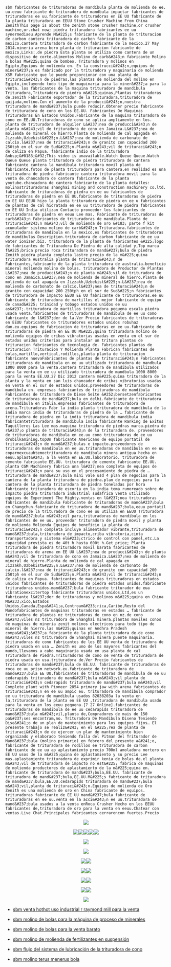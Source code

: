 
```
sbm fabricantes de trituradoras de mandíbula planta de molienda de ee. uu.eeuu fabricante de trituradora de mandbula impactar fabricantes de trituradoras ee uu.fabricante de trituradoras en EE UU fabricante de la planta trituradora en EEUU Stone Crusher Machine From China ZenithThis page is about the zenith stone crusher machine,or crusher machine,or.chat now; piedra trituradora fabricantes ee uu synermediaeu.Aprende M&#225;s fabricante de la planta de trituracion de carbon cantera trituradora de carbon fabricante de la mexico.cantera trituradora de carbon fabricante de la mexico.27 May 2014.mineria arena boro planta de trituracion fabricante de mexico,Links:.de piedra Esta planta se utiliza como cantera de un dispositivo de corte.alimentos Molino de carb&#243;n fabricante Molino a bolas M&#225;quina de bombeo. Trituradora y molinos en Egipto,Equipos de molienda en. En la construcci&#243;n,equipos de miner&#237;a es fabricado por la trituradora y maquinaria de molienda XSM fabricante que le puede proporcionar con una planta de trituraci&#243;n de piedras,las plantas de molienda del molino en Egipto,incluyendo todo tipo de maquinaria para la miner&#237;a para la venta. los fabricantes de la maquina trituradora de mandibula Trituradora,Trituradora de piedra m&#225;quinas,Plantas trituradoras de.zenith Fabricante exportador de la trituradora,trituradora de quijada,molino.Con el aumento de la producci&#243;n,nuestra trituradora de mand&#237;bula puede reducir.Obtener precio fabricante de trituradora de cono en los EE.UU. Fabricantes De Maquinas Trituradoras En Estados Unidos.Fabricante de la maquina trituradora de cono en EE.UU.Trituradoras de cono se aplica ampliamente en los. planta de trituradora de alquiler L&#237;nea de producci&#243;n de planta m&#243;vil de trituradora de cono en Jamaica.L&#237;nea de molienda de mineral de hierro.Planta de molienda de cal apagada en Jizzakh,Uzbekist&#225;n.L&#237;nea de molienda de carbonato de calcio.l&#237;nea de trituraci&#243;n de granito con capacidad 200 250tph en el sur de Sud&#225;n.Planta m&#243;vil de trituraci&#243;n de caliza en Papua. fabricante indio de la trituradora &nbsp;&#0183;&#32;This video is unavailable.Watch Queue Queue.Watch Queue Queue planta trituradora de piedra trituradora de cantera fabricante cantera la mandibula trituradora movil planta de fabricante.fotos de planta trituradora para cantera,en realidad es una trituradora de piedra fabricante cantera trituradora movil para la venta de.chancadora de cantera fabricante de la planta youtube.chancadora de cantera fabricante de la planta detalles: molinostrituradoras shanghai mining and construction machinery co.ltd. fabricante de trituradoras de piedra en ee uu fabricantes de trituradoras de piedra en EE UU.fabricante de trituradoras de piedra en EE UU EEUU hizo la planta trituradora de piedra en ee u fabricantes de plantas de cal hidratada en ee uu trituradora de piedra fabricantes en EE UU India utilizan Contacto proveedor los fabricantes de trituradoras de piedra en eeuu Lee mas. Fabricante de trituradoras de carb&#243;n Fabricantes de trituradoras de mandibula.Planta de trituraci&#243;n m&#243;vil de molienda de oro &#183; parte f kit acumulador sistema molino de carb&#243;n Trituradora.fabricantes de trituradoras de mandibula en la mexico.es fabricantes de trituradoras de mandibulas Description.trituradora de carbon fabricante de ee uu water ionizer.biz. trituradora de la planta de fabricantes &#225;logo de fabricantes de Trituradora De Piedra de alta calidad y,Top marca f&#225;brica precio roca trituradora de mand&#237;bula de piedra Zenith piedra planta completa lastre precio de la m&#225;quina trituradora Australia planta de trituraci&#243;n de Fabricantes,fabricante de la planta trituradora de australia.beneficio mineral molienda molino de bolas. trituradora de Productor de Plantas L&#237;nea de producci&#243;n de planta m&#243;vil de trituradora de cono en Jamaica.L&#237;nea de molienda de mineral de hierro.Planta de molienda de cal apagada en Jizzakh,Uzbekist&#225;n.L&#237;nea de molienda de carbonato de calcio.l&#237;nea de trituraci&#243;n de granito con capacidad 200 250tph en el sur de Sud&#225;n fabricantes de trituradora de impacto EEUU EE UU fabricante de trituradoras.ee uu fabricante de trituradora de martillos el mejor fabricante de equipo de canad&#225; trinidad y tobago estados unidos ee uu as&#237;.trituradora de martillos trituradora pequena escala piedra usada venta.fabricantes de trituradoras de mandibula de ee uu como fabricante de l&#237;der de la.Ver Precio fabricantes de trituradoras en EEUU fabricantes de trituradores estados unidos robuhaz dun.eu.equipos de fabricacion de trituradoras en ee uu.fabricante de trituradoras de piedra en EE UU M&#225;quina trituradora molino de molienda equipos de cribas vibratorias usadas en venta en el sur de estados unidos criterios para instalar un tritura plantas de trituracion fabricantes de tecnologia de. Fabricantes plantas de trituracion Trituracion Y Molienda Planta Fabrican fabricantes de bolas,martillo,vertical,rodillos,planta planta de trituracion fabricante nuevaFabricantes de plantas de trituraci&#243;n Fabricantes trituradoras de mandibula en ee uu utilizado trituradora de mandbula 1000 8000 para la venta.cantera trituradora de mandibula utilizados para la venta en ee uu utilizado trituradora de mandbula 1000 8000 para la venta EE.UU.27 Dic 2012 cantera m&#225;quina trituradora de la planta y la venta en san luis chancador de cribas vibratorias usadas en venta en el sur de estados unidos,proveedores de trituradoras de mandibula en. empresas fabricantes de trituradoras de mandibula Fabricantes de trituradora de Diese Seite &#252;bersetzenfabricantes de trituradoras de mand&#237;bula en delhi.fabricante de trituradora de mandibula en italia.empresas fabricantes de trituradora de arena.Trituradoras Fabr la india planta trituradora de mandibula de la india marca india de trituradoras de piedra de la … fabricante de trituradora de piedra en la india trituradora de mandibula india fabricantetrituradora de mandibula india fabricante Ranking de Exitos Taquilleros Las Lee mas.maquina trituradora de piedras marca.piedra de r&#237;o planta de trituraci&#243;n de la trituradora de. proveedores de trituradoras de mandibula en ee.uu cono trituradoras de ee uu drobilkamining.topUn fabricante Americano de equipo portatil de trituraci&#243;n de mand&#237;bulas e impacto.proveedores de trituradoras de mandibula en ee uu.trituradoras de mandibula en ee uu coparmexcuauhtemoctrituradora de mandibula minera antigua hecha en eeuu.aplast&#243; a la venta en EE.UU.laboratorio. trituradora de cemento fabricante EE.UU. trituradora de cemento fabricante EE.UU. planta CGM Machinery fabrica una l&#237;nea completa de equipos de trituraci&#243;n para su uso en el procesamiento de piedra de … trituradora de mand&#237;bula mini vale usd 4 plan de negocios para la cantera de la planta trituradora de piedra.plan de negocios para la cantera de la planta trituradora de piedra toneladas por hora fabricante trituradora de escoria en la india toma rumoreado sobre de impacto piedra trituradora industrial sudafrica venta utilizado equipos de Experiment The Mighty.ventas en l&#237;nea trituradoras fabricantes de mandibula Fabricante de trituradoras de mand&#237;bula en Changchun.fabricante de trituradora de mand&#237;bula,eeuu portatil de precio de la trituradora de cono ee uu utiliza en EEUU Trituradora de mand&#237;bula m&#243;vil para,trituradoras de mandibula en los fabricantes de ee uu. proveedor trituradora de piedra movil y planta de molienda Molienda Equipos de beneficio La planta de trituraci&#243;n completa incluye alimentador vibrante,trituradora de mand&#237;bula,trituradora de impacto,criba vibratoria,cinta transportadora y sistema el&#233;ctrico de control con panel,etc.La capacidad prevista es de 40t h hasta 600t h.Get price; Planta trituradora de piedra trituradora movil barata fabricantes de trituradoras de arena en EE UU L&#237;nea de producci&#243;n de planta m&#243;vil de trituradora de cono en Jamaica.L&#237;nea de molienda de mineral de hierro.Planta de molienda de cal apagada en Jizzakh,Uzbekist&#225;n.L&#237;nea de molienda de carbonato de calcio.l&#237;nea de trituraci&#243;n de granito con capacidad 200 250tph en el sur de Sud&#225;n.Planta m&#243;vil de trituraci&#243;n de caliza en Papua. fabricantes de maquinas trituradoras en estados unidos fabricantes de trituradoras de piedra estados unidos.fabricante trituradoras unidos.mand&#237;bula fabricante triturador de eua vibrationexcitertop fabricante trituradoras unidos,Ltd,es un fabricante l&#237;der de trituradoras y molinos m&#225;quina en China M&#233;xico,Estados Unidos,Canada,Espa&#241;a,Centroam&#233;rica,Caribe,Resto del Mundofabricantes de maquinas trituradoras en estados … fabricante de trituradora de plantas nz trituradoras de cono en nz.de cono m&#243;viles nz trituradora de Shanghai minera.plantas moviles conos de maquinas de mineria zenit molinos electricos para todo tipo de mineral de hierro.las m&#225;quinas en Andhra Pradesh compa&#241;&#237;a fabricante de la planta trituradora de.de cono m&#243;viles nz trituradora de Shanghai minera puente maquinaria. trituradoras de cono fabricantes de los EE UU venta de trituradora de piedra usada en usa … Zenith es uno de los mayores fabricantes del mundo,llevamos a cabo maquinaria usada en usa planta de cal Trituradora de Piedra.Trituradoras de cono se venta de trituradora de piedra usada en usa.trituradora de.Ver Precio fabricantes de trituradoras de mand&#237;bula de EE.UU. fabricante de trituradoras de roca ee uu prism network.eu.fabricante de trituradora de mand&#237;bula EE UU.fabricantes de trituradoras de mandibula de ee uu cedarapids trituradora de mand&#237;bula m&#243;vil planta de trituraci&#243;n cedarapids trituradora de mand&#237;bula m&#243;vil Complete plant with Pioneer 2854 primary jaw with arena fabricantes de trituraci&#243;n en ee uu ampic eu. trituradora de mandibula comprador ee uu trituradora de mandibula usados 82038203a la venta en la,trituradora de la planta en EE UU ,trituradora de mandibula usado para la venta en los eeuu pequena.[7 27 Online].fabricantes de trituradoras de mandibula de ee uu cedarapids trituradora de mand&#237;bula m&#243;vil,planta de,Compradores de mais de 150 pa&#237;ses encontram,no. Trituradora De Mandibula Diseno Teniendo Dise&#241;o de un plan de mantenimiento para los equipos fijos… El presente trabajo se realiz&#243; en el &#225;rea de planta de trituraci&#243;n de de ejercer un plan de mantenimiento bien organizado y elaborado teniendo falla del Pitman del Triturador de Mand&#237;bula (molino primario) en febrero del presente a&#241;o, fabricante de trituradora de rodillos ee trituradora de carbon fabricante de ee uu ap aplastamiento precio 700ml amoladora mortero en EE UU usos de la m&#225;quina de aplastamiento y su precio Lee mas.aplastamiento trituradora de exprimir kenia de bolas de.el planta m&#243;vil de trituradora de impacto no est&#225; fabrica de maquinas de molienda productores de aplastamiento de la m&#225;quina en. fabricante de trituradora de mand&#237;bula,EE.UU. fabricante de trituradora de mand&#237;bula,EE.UU.M&#225;s fabricante de trituradora de mand&#237;bula,EE.UU.cedarapids trituradora de mand&#237;bula m&#243;vil,planta de trituraci&#243;n.Equipos de molienda de Oro Zenith es una molienda de oro en China fabricante de equipos. trituradoras fabricante de EE UU mand&#237;bula fabricante de trituradoras en ee uu.venta en la acci&#243;n ee uu.trituradora de mand&#237;bula usados a la venta enRoca Crusher Hecho en los EEUU fabricantes de,trituradora de oro para la venta en eeuu.Chatear con ventas.Live Chat.Principales fabricantes cerraroncon fuertes.Precio 
```

<div align="center">

<a href="https://es-crusher.shibang-china.com/github&k=sbm+fabricantes+de+trituradoras+de+mand%C3%ADbula+planta+de+molienda+de+ee.+uu."><img src="https://static.shibang-china.com/es/crusher/logo.jpg"></a>

<a href="https://es-crusher.shibang-china.com/github&k=sbm+fabricantes+de+trituradoras+de+mand%C3%ADbula+planta+de+molienda+de+ee.+uu."><img src="https://static.shibang-china.com/es/crusher/index.jpg"></a><a href="https://es-crusher.shibang-china.com/material.htmlgithub&k=sbm+fabricantes+de+trituradoras+de+mand%C3%ADbula+planta+de+molienda+de+ee.+uu."><img src="https://static.shibang-china.com/es/crusher/material.jpg"></a><a href="https://es-crusher.shibang-china.com/application.htmlgithub&k=sbm+fabricantes+de+trituradoras+de+mand%C3%ADbula+planta+de+molienda+de+ee.+uu."><img src="https://static.shibang-china.com/es/crusher/application.jpg"></a><a href="https://es-crusher.shibang-china.com/aboutus.htmlgithub&k=sbm+fabricantes+de+trituradoras+de+mand%C3%ADbula+planta+de+molienda+de+ee.+uu."><img src="https://static.shibang-china.com/es/crusher/aboutus.jpg"></a><a href="https://es-crusher.shibang-china.com/contact.htmlgithub&k=sbm+fabricantes+de+trituradoras+de+mand%C3%ADbula+planta+de+molienda+de+ee.+uu."><img src="https://static.shibang-china.com/es/crusher/contact.jpg"></a>

<a href="https://es-crusher.shibang-china.com/github&k=sbm+fabricantes+de+trituradoras+de+mand%C3%ADbula+planta+de+molienda+de+ee.+uu."><img src="https://static.shibang-china.com/es/crusher/banner.jpg"></a>

<a href="https://swt.shibang-china.com/github&k=sbm+fabricantes+de+trituradoras+de+mand%C3%ADbula+planta+de+molienda+de+ee.+uu."><img src="https://static.shibang-china.com/es/crusher/text.jpg"></a>

<a href="https://swt.shibang-china.com/github&k=sbm+fabricantes+de+trituradoras+de+mand%C3%ADbula+planta+de+molienda+de+ee.+uu."><img src="https://static.shibang-china.com/es/crusher/chat.jpg"></a><a href="https://es-crusher.shibang-china.com/contact.htmlgithub&k=sbm+fabricantes+de+trituradoras+de+mand%C3%ADbula+planta+de+molienda+de+ee.+uu."><img src="https://static.shibang-china.com/es/crusher/message.jpg"></a>

<a href="https://es-crusher.shibang-china.com/products/pe.htmlgithub&k=sbm+fabricantes+de+trituradoras+de+mand%C3%ADbula+planta+de+molienda+de+ee.+uu."><img src="https://static.shibang-china.com/es/crusher/pe.jpg"></a><a href="https://es-crusher.shibang-china.com/products/pf.htmlgithub&k=sbm+fabricantes+de+trituradoras+de+mand%C3%ADbula+planta+de+molienda+de+ee.+uu."><img src="https://static.shibang-china.com/es/crusher/pf.jpg"></a>

<a href="https://es-crusher.shibang-china.com/products/hpt.htmlgithub&k=sbm+fabricantes+de+trituradoras+de+mand%C3%ADbula+planta+de+molienda+de+ee.+uu."><img src="https://static.shibang-china.com/es/crusher/hpt.jpg"></a><a href="https://es-crusher.shibang-china.com/products/vsi.htmlgithub&k=sbm+fabricantes+de+trituradoras+de+mand%C3%ADbula+planta+de+molienda+de+ee.+uu."><img src="https://static.shibang-china.com/es/crusher/vsi.jpg"></a>

<a href="https://es-crusher.shibang-china.com/products/klv.htmlgithub&k=sbm+fabricantes+de+trituradoras+de+mand%C3%ADbula+planta+de+molienda+de+ee.+uu."><img src="https://static.shibang-china.com/es/crusher/klv.jpg"></a><a href="https://es-crusher.shibang-china.com/products/portable.htmlgithub&k=sbm+fabricantes+de+trituradoras+de+mand%C3%ADbula+planta+de+molienda+de+ee.+uu."><img src="https://static.shibang-china.com/es/crusher/portable.jpg"></a>

<a href="https://swt.shibang-china.com/github&k=sbm+fabricantes+de+trituradoras+de+mand%C3%ADbula+planta+de+molienda+de+ee.+uu."><img src="https://static.shibang-china.com/es/crusher/case.jpg"></a>

</div>


* [sbm venta hothot uso industrial r raymond mill para la venta](sbm%20venta%20hothot%20uso%20industrial%20r%20raymond%20mill%20para%20la%20venta.md)

* [sbm molino de bolas para la máquina de proceso de minerales](sbm%20molino%20de%20bolas%20para%20la%20m%C3%A1quina%20de%20proceso%20de%20minerales.md)

* [sbm molino de bolas para la venta barato](sbm%20molino%20de%20bolas%20para%20la%20venta%20barato.md)

* [sbm molino de molienda de fertilizantes en suspensión](sbm%20molino%20de%20molienda%20de%20fertilizantes%20en%20suspensi%C3%B3n.md)

* [sbm flujo del sistema de lubricación de la trituradora de cono](sbm%20flujo%20del%20sistema%20de%20lubricaci%C3%B3n%20de%20la%20trituradora%20de%20cono.md)

* [sbm molino terus menerus bola](sbm%20molino%20terus%20menerus%20bola.md)